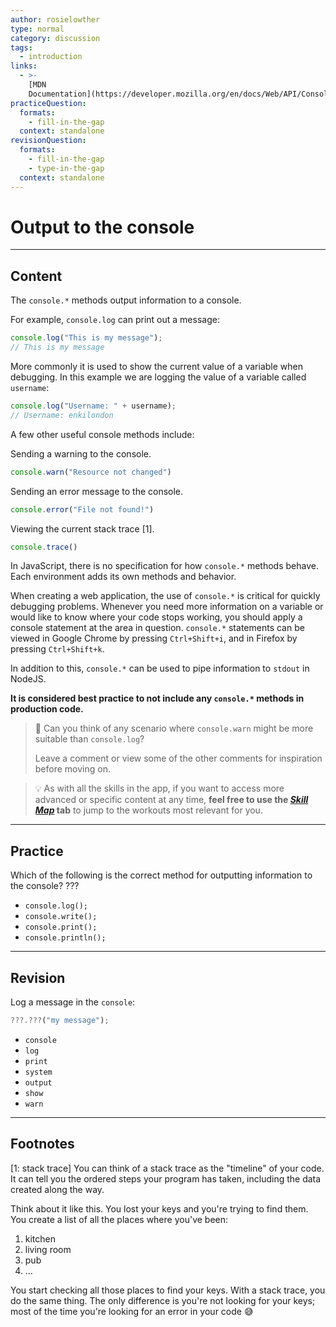 ```yaml
---
author: rosielowther
type: normal
category: discussion
tags:
  - introduction
links:
  - >-
    [MDN
    Documentation](https://developer.mozilla.org/en/docs/Web/API/Console/log){documentation}
practiceQuestion:
  formats:
    - fill-in-the-gap
  context: standalone
revisionQuestion:
  formats:
    - fill-in-the-gap
    - type-in-the-gap
  context: standalone
---
```


# Output to the console 


---

## Content

The `console.*` methods output information to a console.

For example, `console.log` can print out a message:

```js
console.log("This is my message");
// This is my message
```

More commonly it is used to show the current value of a variable when debugging. In this example we are logging the value of a variable called `username`:

```js
console.log("Username: " + username);
// Username: enkilondon
```

A few other useful console methods include:

Sending a warning to the console.

```js
console.warn("Resource not changed")
```

Sending an error message to the console.

```js
console.error("File not found!")
```

Viewing the current stack trace [1].

```js
console.trace()
```

In JavaScript, there is no specification for how `console.*` methods behave. Each environment adds its own methods and behavior.

When creating a web application, the use of `console.*` is critical for quickly debugging problems. Whenever you need more information on a variable or would like to know where your code stops working, you should apply a console statement at the area in question. `console.*` statements can be viewed in Google Chrome by pressing `Ctrl+Shift+i`, and in Firefox by pressing `Ctrl+Shift+k`.

In addition to this, `console.*` can be used to pipe information to `stdout` in NodeJS.

**It is considered best practice to not include any `console.*` methods in production code.**


> 🤔 Can you think of any scenario where `console.warn` might be more suitable than `console.log`?
>
> Leave a comment or view some of the other comments for inspiration before moving on.


> 💡 As with all the skills in the app, if you want to access more advanced or specific content at any time, **feel free to use the [*Skill Map*](https://enki.com/skill/selection) tab** to jump to the workouts most relevant for you.


---

## Practice

Which of the following is the correct method for outputting information to the console? ???

- `console.log();`
- `console.write();`
- `console.print();`
- `console.println();`


---

## Revision

Log a message in the `console`:

```javascript
???.???("my message");
```

- `console`
- `log`
- `print`
- `system`
- `output`
- `show`
- `warn`
 
---

## Footnotes

[1: stack trace]
You can think of a stack trace as the "timeline" of your code. It can tell you the ordered steps your program has taken, including the data created along the way.

Think about it like this. You lost your keys and you're trying to find them. You create a list of all the places where you've been:

1. kitchen
2. living room
3. pub
4. ...

You start checking all those places to find your keys. With a stack trace, you do the same thing. The only difference is you're not looking for your keys; most of the time you're looking for an error in your code 😅

